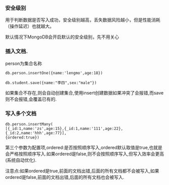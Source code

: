 ### 安全级别

用于判断数据是否写入成功，安全级别越高，丢失数据风险越小，但是性能消耗（操作延迟）也就越大。

默认情况下MongoDB会开启默认的安全级别，先不用关心

### 插入文档.

person为集合名称

```
db.person.insertOne({name:'lengmo',age:18})
```

```
db.student.save({name:"李四",sex:"male"})
```

如果集合不存在,则会自动创建集合,使用insert创建数据如果冲突了会报错,而save则不会报错,会覆盖已有的.

### 写入多个文档

```
db.person.insertMany(
[{_id:1,name:'zs',age:15},{_id:1,name:'111',age:22},{_id:2,name:'hhh',age:77}],
{ordered:true})
```

第三个参数为配置项,ordered:是否按照顺序写入,ordered默认取值是true,也就是会严格按照顺序写入.如果ordered是false,则不会按照顺序写入,但写入效率会更高(系统自动优化).

注意点:如果ordered是true,前面的文档出错,后面的所有文档都不会被写入,如果ordered是false,前面的文档出错,后面的所有文档也会被写入.

